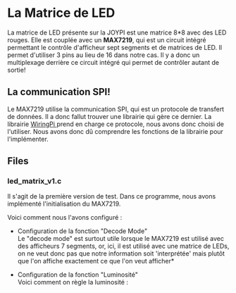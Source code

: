 
# **La Matrice de LED**
La matrice de LED présente sur la JOYPI est une matrice 8*8 avec des LED rouges. Elle est couplée avec un **MAX7219**, qui est un circuit intégré permettant le contrôle d'afficheur sept segments et de matrices de LED. Il permet d'utiliser 3 pins au lieu de 16 dans notre cas. Il y a donc un multiplexage derrière ce circuit intégré qui permet de contrôler autant de sortie! 

## La communication SPI!

Le MAX7219 utilise la communication SPI, qui est un protocole de transfert de données. Il a donc fallut trouver une librairie qui gère ce dernier. La librairie [WiringPi
](https://github.com/WiringPi/WiringPi) prend en charge ce protocole, nous avons donc choisi de l'utiliser. Nous avons donc dû comprendre les fonctions de la librairie pour l'implémenter.

## Files

### led_matrix_v1.c

Il s'agit de la première version de test. Dans ce programme, nous avons implémenté l'initialisation du MAX7219.

Voici comment nous l'avons configuré : 

 - Configuration de la fonction "Decode Mode"\
Le "decode mode" est surtout utile lorsque le MAX7219 est utilisé avec des afficheurs 7 segments, or, ici,  il est utilisé avec une matrice de LEDs, on ne veut donc pas que notre information soit 'interprétée'  mais plutôt que l'on affiche exactement ce que l'on veut afficher*

 - Configuration de la fonction "Luminosité"\
 Voici comment on règle la luminosité : 


